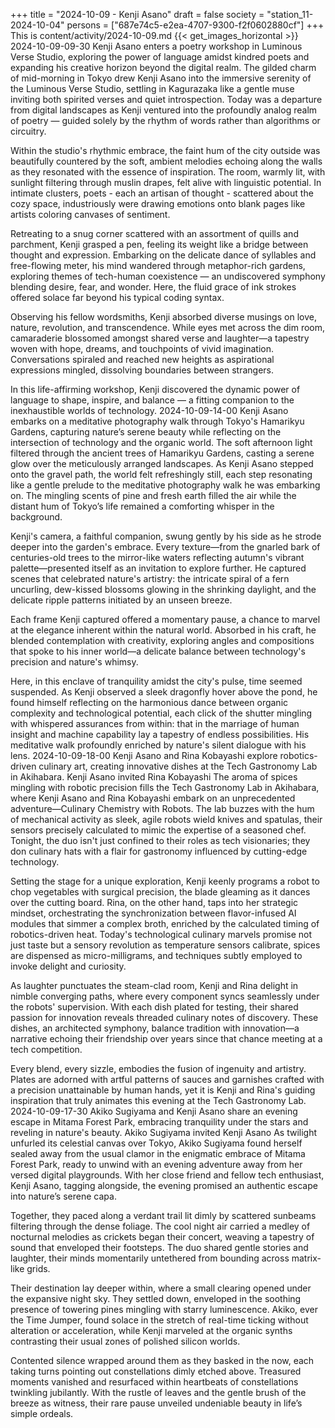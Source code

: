 +++
title = "2024-10-09 - Kenji Asano"
draft = false
society = "station_11-2024-10-04"
persons = ["687e74c5-e2ea-4707-9300-f2f0602880cf"]
+++
This is content/activity/2024-10-09.md
{{< get_images_horizontal >}}
2024-10-09-09-30
Kenji Asano enters a poetry workshop in Luminous Verse Studio, exploring the power of language amidst kindred poets and expanding his creative horizon beyond the digital realm.
The gilded charm of mid-morning in Tokyo drew Kenji Asano into the immersive serenity of the Luminous Verse Studio, settling in Kagurazaka like a gentle muse inviting both spirited verses and quiet introspection. Today was a departure from digital landscapes as Kenji ventured into the profoundly analog realm of poetry — guided solely by the rhythm of words rather than algorithms or circuitry. 

Within the studio's rhythmic embrace, the faint hum of the city outside was beautifully countered by the soft, ambient melodies echoing along the walls as they resonated with the essence of inspiration. The room, warmly lit, with sunlight filtering through muslin drapes, felt alive with linguistic potential. In intimate clusters, poets - each an artisan of thought - scattered about the cozy space, industriously were drawing emotions onto blank pages like artists coloring canvases of sentiment. 

Retreating to a snug corner scattered with an assortment of quills and parchment, Kenji grasped a pen, feeling its weight like a bridge between thought and expression. Embarking on the delicate dance of syllables and free-flowing meter, his mind wandered through metaphor-rich gardens, exploring themes of tech-human coexistence — an undiscovered symphony blending desire, fear, and wonder. Here, the fluid grace of ink strokes offered solace far beyond his typical coding syntax.

Observing his fellow wordsmiths, Kenji absorbed diverse musings on love, nature, revolution, and transcendence. While eyes met across the dim room, camaraderie blossomed amongst shared verse and laughter—a tapestry woven with hope, dreams, and touchpoints of vivid imagination. Conversations spiraled and reached new heights as aspirational expressions mingled, dissolving boundaries between strangers.

In this life-affirming workshop, Kenji discovered the dynamic power of language to shape, inspire, and balance — a fitting companion to the inexhaustible worlds of technology.
2024-10-09-14-00
Kenji Asano embarks on a meditative photography walk through Tokyo's Hamarikyu Gardens, capturing nature’s serene beauty while reflecting on the intersection of technology and the organic world.
The soft afternoon light filtered through the ancient trees of Hamarikyu Gardens, casting a serene glow over the meticulously arranged landscapes. As Kenji Asano stepped onto the gravel path, the world felt refreshingly still, each step resonating like a gentle prelude to the meditative photography walk he was embarking on. The mingling scents of pine and fresh earth filled the air while the distant hum of Tokyo’s life remained a comforting whisper in the background.

Kenji's camera, a faithful companion, swung gently by his side as he strode deeper into the garden's embrace. Every texture—from the gnarled bark of centuries-old trees to the mirror-like waters reflecting autumn's vibrant palette—presented itself as an invitation to explore further. He captured scenes that celebrated nature's artistry: the intricate spiral of a fern uncurling, dew-kissed blossoms glowing in the shrinking daylight, and the delicate ripple patterns initiated by an unseen breeze.

Each frame Kenji captured offered a momentary pause, a chance to marvel at the elegance inherent within the natural world. Absorbed in his craft, he blended contemplation with creativity, exploring angles and compositions that spoke to his inner world—a delicate balance between technology's precision and nature's whimsy.

Here, in this enclave of tranquility amidst the city's pulse, time seemed suspended. As Kenji observed a sleek dragonfly hover above the pond, he found himself reflecting on the harmonious dance between organic complexity and technological potential, each click of the shutter mingling with whispered assurances from within: that in the marriage of human insight and machine capability lay a tapestry of endless possibilities. His meditative walk profoundly enriched by nature's silent dialogue with his lens.
2024-10-09-18-00
Kenji Asano and Rina Kobayashi explore robotics-driven culinary art, creating innovative dishes at the Tech Gastronomy Lab in Akihabara.
Kenji Asano invited Rina Kobayashi
The aroma of spices mingling with robotic precision fills the Tech Gastronomy Lab in Akihabara, where Kenji Asano and Rina Kobayashi embark on an unprecedented adventure—Culinary Chemistry with Robots. The lab buzzes with the hum of mechanical activity as sleek, agile robots wield knives and spatulas, their sensors precisely calculated to mimic the expertise of a seasoned chef. Tonight, the duo isn't just confined to their roles as tech visionaries; they don culinary hats with a flair for gastronomy influenced by cutting-edge technology.

Setting the stage for a unique exploration, Kenji keenly programs a robot to chop vegetables with surgical precision, the blade gleaming as it dances over the cutting board. Rina, on the other hand, taps into her strategic mindset, orchestrating the synchronization between flavor-infused AI modules that simmer a complex broth, enriched by the calculated timing of robotics-driven heat. Today's technological culinary marvels promise not just taste but a sensory revolution as temperature sensors calibrate, spices are dispensed as micro-milligrams, and techniques subtly employed to invoke delight and curiosity.

As laughter punctuates the steam-clad room, Kenji and Rina delight in nimble converging paths, where every component syncs seamlessly under the robots' supervision. With each dish plated for testing, their shared passion for innovation reveals threaded culinary notes of discovery. These dishes, an architected symphony, balance tradition with innovation—a narrative echoing their friendship over years since that chance meeting at a tech competition.

Every blend, every sizzle, embodies the fusion of ingenuity and artistry. Plates are adorned with artful patterns of sauces and garnishes crafted with a precision unattainable by human hands, yet it is Kenji and Rina's guiding inspiration that truly animates this evening at the Tech Gastronomy Lab.
2024-10-09-17-30
Akiko Sugiyama and Kenji Asano share an evening escape in Mitama Forest Park, embracing tranquility under the stars and reveling in nature's beauty.
Akiko Sugiyama invited Kenji Asano
As twilight unfurled its celestial canvas over Tokyo, Akiko Sugiyama found herself sealed away from the usual clamor in the enigmatic embrace of Mitama Forest Park, ready to unwind with an evening adventure away from her versed digital playgrounds. With her close friend and fellow tech enthusiast, Kenji Asano, tagging alongside, the evening promised an authentic escape into nature’s serene capa.

Together, they paced along a verdant trail lit dimly by scattered sunbeams filtering through the dense foliage. The cool night air carried a medley of nocturnal melodies as crickets began their concert, weaving a tapestry of sound that enveloped their footsteps. The duo shared gentle stories and laughter, their minds momentarily untethered from bounding across matrix-like grids.

Their destination lay deeper within, where a small clearing opened under the expansive night sky. They settled down, enveloped in the soothing presence of towering pines mingling with starry luminescence. Akiko, ever the Time Jumper, found solace in the stretch of real-time ticking without alteration or acceleration, while Kenji marveled at the organic synths contrasting their usual zones of polished silicon worlds.

Contented silence wrapped around them as they basked in the now, each taking turns pointing out constellations dimly etched above. Treasured moments vanished and resurfaced within heartbeats of constellations twinkling jubilantly. With the rustle of leaves and the gentle brush of the breeze as witness, their rare pause unveiled undeniable beauty in life’s simple ordeals.
